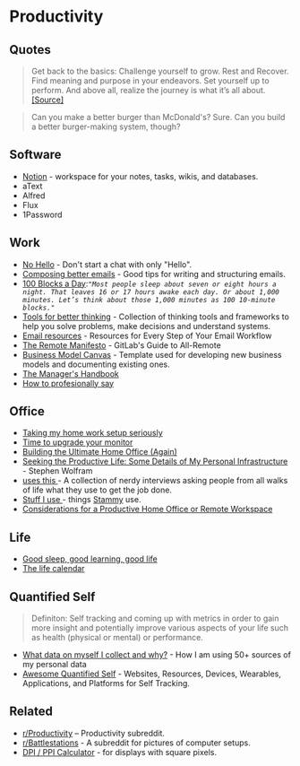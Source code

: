 # Productivity

## Quotes

> Get back to the basics: Challenge yourself to grow. Rest and Recover. Find meaning and purpose in your endeavors. Set yourself up to perform. And above all, realize the journey is what it’s all about. [\[Source\]](https://medium.com/personal-growth/the-problem-with-hack-culture-b0ddf43784e9)

> Can you make a better burger than McDonald's? Sure. Can you build a better burger-making system, though?

## Software

* [Notion](https://notion.so/) - workspace for your notes, tasks, wikis, and databases.
* aText
* Alfred
* Flux
* 1Password

## Work

* [No Hello](http://www.nohello.com/) - Don't start a chat with only "Hello".
* [Composing better emails](https://iridakos.com/how-to/2019/06/26/composing-better-emails.html) - Good tips for writing and structuring emails.
* [100 Blocks a Day](https://waitbutwhy.com/2016/10/100-blocks-day.html):_`"Most people sleep about seven or eight hours a night. That leaves 16 or 17 hours awake each day. Or about 1,000 minutes. Let’s think about those 1,000 minutes as 100 10-minute blocks."`_
* [Tools for better thinking](https://untools.co/) - Collection of thinking tools and frameworks to help you solve problems, make decisions and understand systems.
* [Email resources](https://emailresourc.es) - Resources for Every Step of Your Email Workflow
* [The Remote Manifesto](https://about.gitlab.com/company/culture/all-remote/guide/) -  GitLab's Guide to All-Remote
* [Business Model Canvas](https://en.wikipedia.org/wiki/Business\_Model\_Canvas) - Template used for developing new business models and documenting existing ones.
* [The Manager's Handbook](https://themanagershandbook.com/)
* [How to profesionally say](https://howtoprofessionallysay.akashrajpurohit.com/)

## Office

* [Taking my home work setup seriously](https://ahelwer.ca/post/2020-08-09-home-ergonomics/)
* [Time to upgrade your monitor](https://tonsky.me/blog/monitors/)
* [Building the Ultimate Home Office (Again)](https://www.troyhunt.com/building-the-ultimate-home-office-again/)
* [Seeking the Productive Life: Some Details of My Personal Infrastructure](https://writings.stephenwolfram.com/2019/02/seeking-the-productive-life-some-details-of-my-personal-infrastructure/) - Stephen Wolfram
* [uses this ](https://usesthis.com)- A collection of nerdy interviews asking people from all walks of life what they use to get the job done.
* [Stuff I use ](https://paulstamatiou.com/stuff-i-use/)- things [Stammy](https://twitter.com/Stammy/) use.
* [Considerations for a Productive Home Office or Remote Workspace](https://about.gitlab.com/company/culture/all-remote/workspace/#ergonomic-considerations)

## Life

* [Good sleep, good learning, good life](https://supermemo.guru/wiki/Good\_sleep,\_good\_learning,\_good\_life)
* [The life calendar](https://waitbutwhy.com/2014/05/life-weeks.html)

## Quantified Self

> Definiton: Self tracking and coming up with metrics in order to gain more insight and potentially improve various aspects of your life such as health (physical or mental) or performance.

* [What data on myself I collect and why?](https://beepb00p.xyz/my-data.html) - How I am using 50+ sources of my personal data
* [Awesome Quantified Self](https://github.com/woop/awesome-quantified-self) - Websites, Resources, Devices, Wearables, Applications, and Platforms for Self Tracking.

## Related

* &#x20;[r/Productivity](https://www.reddit.com/r/productivity/) – Productivity subreddit.
* [r/Battlestations](https://www.reddit.com/r/battlestations/) - A subreddit for pictures of computer setups.
* [DPI / PPI Calculator](https://www.sven.de/dpi/) - for displays with square pixels.
